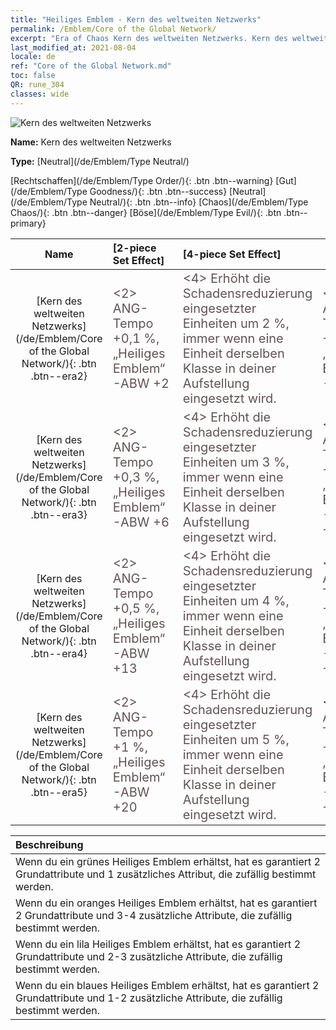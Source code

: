 ```yaml
---
title: "Heiliges Emblem - Kern des weltweiten Netzwerks"
permalink: /Emblem/Core of the Global Network/
excerpt: "Era of Chaos Kern des weltweiten Netzwerks. Kern des weltweiten Netzwerks. Era of Chaos Heiliges Emblem Kern des weltweiten Netzwerks. Era of Chaos Neutral Kern des weltweiten Netzwerks"
last_modified_at: 2021-08-04
locale: de
ref: "Core of the Global Network.md"
toc: false
QR: rune_304
classes: wide
---
```


  ![Kern des weltweiten Netzwerks](/images/r/rune_icon_304.png)

 **Name:** Kern des weltweiten Netzwerks

 **Type:** [Neutral](/de/Emblem/Type Neutral/)

  [Rechtschaffen](/de/Emblem/Type Order/){: .btn .btn--warning}   [Gut](/de/Emblem/Type Goodness/){: .btn .btn--success}   [Neutral](/de/Emblem/Type Neutral/){: .btn .btn--info}   [Chaos](/de/Emblem/Type Chaos/){: .btn .btn--danger}   [Böse](/de/Emblem/Type Evil/){: .btn .btn--primary} 

  |  Name    | [2-piece Set Effect] | [4-piece Set Effect] | [6-piece Set Effect]  | 
  |:-----------------------:|:-------------------|:-----------------|----------------| 
  | [Kern des weltweiten Netzwerks](/de/Emblem/Core of the Global Network/){: .btn .btn--era2} | <span style="color: #645252;font-size:20px">&lt;2&gt; ANG-Tempo +0,1 %, „Heiliges Emblem“-ABW +2</span> | <span style="color: #645252;font-size:20px">&lt;4&gt; Erhöht die Schadensreduzierung eingesetzter Einheiten um 2 %, immer wenn eine Einheit derselben Klasse in deiner Aufstellung eingesetzt wird.</span> | <span style="color: #645252;font-size:20px">&lt;6&gt; ANG-Tempo +0,2 %, „Heiliges Emblem“-ABW +6</span> | 
  | [Kern des weltweiten Netzwerks](/de/Emblem/Core of the Global Network/){: .btn .btn--era3} | <span style="color: #645252;font-size:20px">&lt;2&gt; ANG-Tempo +0,3 %, „Heiliges Emblem“-ABW +6</span> | <span style="color: #645252;font-size:20px">&lt;4&gt; Erhöht die Schadensreduzierung eingesetzter Einheiten um 3 %, immer wenn eine Einheit derselben Klasse in deiner Aufstellung eingesetzt wird.</span> | <span style="color: #645252;font-size:20px">&lt;6&gt; ANG-Tempo +0,7 %, „Heiliges Emblem“-ABW +16</span> | 
  | [Kern des weltweiten Netzwerks](/de/Emblem/Core of the Global Network/){: .btn .btn--era4} | <span style="color: #645252;font-size:20px">&lt;2&gt; ANG-Tempo +0,5 %, „Heiliges Emblem“-ABW +13</span> | <span style="color: #645252;font-size:20px">&lt;4&gt; Erhöht die Schadensreduzierung eingesetzter Einheiten um 4 %, immer wenn eine Einheit derselben Klasse in deiner Aufstellung eingesetzt wird.</span> | <span style="color: #645252;font-size:20px">&lt;6&gt; ANG-Tempo +1,5 %, „Heiliges Emblem“-ABW +30</span> | 
  | [Kern des weltweiten Netzwerks](/de/Emblem/Core of the Global Network/){: .btn .btn--era5} | <span style="color: #645252;font-size:20px">&lt;2&gt; ANG-Tempo +1 %, „Heiliges Emblem“-ABW +20</span> | <span style="color: #645252;font-size:20px">&lt;4&gt; Erhöht die Schadensreduzierung eingesetzter Einheiten um 5 %, immer wenn eine Einheit derselben Klasse in deiner Aufstellung eingesetzt wird.</span> | <span style="color: #645252;font-size:20px">&lt;6&gt; ANG-Tempo +2 %, „Heiliges Emblem“-ABW +55</span> | 

  |         Beschreibung            | 
  |:-------------------------------|
  | Wenn du ein grünes Heiliges Emblem erhältst, hat es garantiert 2 Grundattribute und 1 zusätzliches Attribut, die zufällig bestimmt werden. |
  | Wenn du ein oranges Heiliges Emblem erhältst, hat es garantiert 2 Grundattribute und 3-4 zusätzliche Attribute, die zufällig bestimmt werden. |
  | Wenn du ein lila Heiliges Emblem erhältst, hat es garantiert 2 Grundattribute und 2-3 zusätzliche Attribute, die zufällig bestimmt werden. |
  | Wenn du ein blaues Heiliges Emblem erhältst, hat es garantiert 2 Grundattribute und 1-2 zusätzliche Attribute, die zufällig bestimmt werden. |

